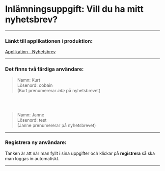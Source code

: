 # Inlämningsuppgift: Vill du ha mitt nyhetsbrev?

---

### Länkt till applikationen i produktion:

[Applikation - Nyhetsbrev](https://emiliejarvman.github.io/login-frontend/)

---

### Det finns två färdiga användare:

> Namn: Kurt  
> Lösenord: cobain  
> (Kurt prenumererar _inte_ på nyhetsbrevet)  
<br>
<br>

> Namn: Janne  
> Lösenord: test  
> (Janne prenumererar på nyhetsbrevet)

---

### Registrera ny användare:

Tanken är att när man fyllt i sina uppgifter och klickar på **registrera** så ska man loggas in automatiskt.

---
